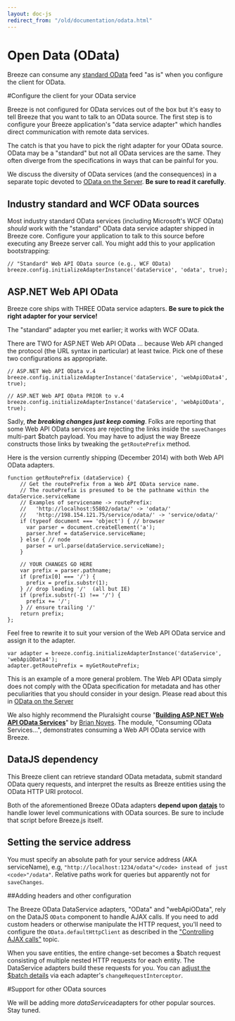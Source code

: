 ```yaml
---
layout: doc-js
redirect_from: "/old/documentation/odata.html"
---
```


# Open Data (OData)

Breeze can consume any <a href="http://www.odata.org/" target="_blank">standard OData</a> feed "as is" when you configure the client for OData.

#Configure the client for your OData service

Breeze is not configured for OData services out of the box but it's easy to tell Breeze that you want to talk to an OData source. The first step is to configure your Breeze application's "data service adapter" which handles direct communication with remote data services. 

The catch is that you have to pick the right adapter for your OData source. OData may be a "standard" but not all OData services are the same. They often diverge from the specifications in ways that can be painful for you. 

We discuss the diversity of OData services (and the consequences) in a separate topic devoted to [OData on the Server](http://www.breezejs.com/documentation/odata-server "OData Services"). **Be sure to read it carefully**.

## Industry standard and WCF OData sources

Most industry standard OData services (including Microsoft's WCF OData) *should* work with the "standard" OData data service adapter shipped in Breeze core.  Configure your application to talk to this source before executing any Breeze server call. You might add this to your application bootstrapping:

    // "Standard" Web API OData source (e.g., WCF OData)
    breeze.config.initializeAdapterInstance('dataService', 'odata', true);

## ASP.NET Web API OData

Breeze core ships with THREE OData service adapters. **Be sure to pick the right adapter for your service!**

The "standard" adapter you met earlier; it works with WCF OData.

There are TWO for ASP.NET Web API OData ... because Web API changed the protocol (the URL syntax in particular) at least twice. Pick one of these two configurations as appropriate.

    // ASP.NET Web API OData v.4
    breeze.config.initializeAdapterInstance('dataService', 'webApiOData4', true);

    // ASP.NET Web API OData PRIOR to v.4
    breeze.config.initializeAdapterInstance('dataService', 'webApiOData', true);

Sadly, ***the breaking changes just keep coming***. Folks are reporting that some Web API OData services are rejecting the links inside the `saveChanges` multi-part $batch payload. You may have to adjust the way Breeze constructs those links by tweaking the `getRoutePrefix` method. 

Here is the version currently shipping (December 2014) with both Web API OData adapters.

	function getRoutePrefix (dataService) {
		// Get the routePrefix from a Web API OData service name.
		// The routePrefix is presumed to be the pathname within the dataService.serviceName
		// Examples of servicename -> routePrefix:
		//   'http://localhost:55802/odata/' -> 'odata/'
		//   'http://198.154.121.75/service/odata/' -> 'service/odata/'
		if (typeof document === 'object') { // browser
		  var parser = document.createElement('a');
		  parser.href = dataService.serviceName;
		} else { // node
		  parser = url.parse(dataService.serviceName);
		}

		// YOUR CHANGES GO HERE
		var prefix = parser.pathname;
		if (prefix[0] === '/') {
		  prefix = prefix.substr(1);
		} // drop leading '/'  (all but IE)
		if (prefix.substr(-1) !== '/') {
		  prefix += '/';
		} // ensure trailing '/'
		return prefix;
	};

Feel free to rewrite it to suit your version of the Web API OData service and assign it to the adapter.

    var adapter = breeze.config.initializeAdapterInstance('dataService', 'webApiOData4');
    adapter.getRoutePrefix = myGetRoutePrefix;

This is an example of a more general problem. The Web API OData simply does not comply with the OData specification for metadata and has other peculiarities that you should consider in your design. Please read about this in [OData on the Server](http://www.breezejs.com/documentation/odata-server "OData Services")

We also highly recommend the Pluralsight course &quot;<a href="http://pluralsight.com/training/courses/TableOfContents?courseName=aspnetwebapi-odata" target="_blank"><strong>Building ASP.NET Web API OData Services</strong></a>&quot; by <a href="http://briannoyes.net/default.aspx" target="_blank">Brian Noyes</a>. The module, "Consuming OData Services...", demonstrates consuming a Web API OData service with Breeze.

<h2 id="data-js">DataJS dependency</h2>

This Breeze client can retrieve standard OData metadata, submit standard OData query requests, and interpret the results as Breeze entities using the OData HTTP URI protocol.

Both of the aforementioned Breeze OData adapters <strong>depend upon </strong><a href="http://datajs.codeplex.com/documentation" target="_blank"><strong>datajs</strong></a>&nbsp;to handle lower level communications with OData sources. Be sure to include that script before Breeze.js itself.</p>

## Setting the service address

You must specify an absolute path for your service address (AKA serviceName), e.g, `"http://localhost:1234/odata"</code> instead of just <code>"/odata"`. Relative paths work for queries but apparently not for `saveChanges`.

##Adding headers and other configuration

The Breeze OData DataService adapters, "OData" and "webApiOData", rely on the DataJS `OData` component to handle AJAX calls. If you need to add custom headers or otherwise manipulate the HTTP request,
 you'll need to configure the `OData.defaultHttpClient` as described in the ["Controlling AJAX calls"](/doc-js/server-ajaxadapter#odata-ajax "OData AJAX") topic.

When you save entities, the entire change-set becomes a $batch request consisting of multiple nested HTTP requests for each entity. The DataService adapters build these requests for you. 
You can [adjust the $batch details](/doc-js/server-ajaxadapter#changeRequestInterceptor "Adjust save request data with a changeRequestInterceptor") via each adapter's `changeRequestInterceptor`.

#Support for other OData sources

We will be adding more <em>dataService</em>adapters for other popular sources. Stay tuned.

